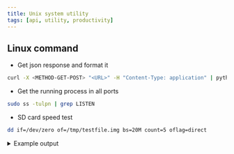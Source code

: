```yaml
---
title: Unix system utility
tags: [api, utility, productivity]
---
```


## Linux command

- Get json response and format it

```bash
curl -X <METHOD-GET-POST> "<URL>" -H "Content-Type: application" | python -m json.tool
```

- Get the running process in all ports

```bash
sudo ss -tulpn | grep LISTEN
```

- SD card speed test

```bash
dd if=/dev/zero of=/tmp/testfile.img bs=20M count=5 oflag=direct
```

<details>
<summary>Example output</summary>

```bash title="SD card speed test"
pi@raspberrypi:~ $ dd if=/dev/zero of=/tmp/testfile.img bs=20M count=5 oflag=direct
5+0 records in
5+0 records out
104857600 bytes (105 MB, 100 MiB) copied, 3.35802 s, 31.2 MB/s
```

</details>
